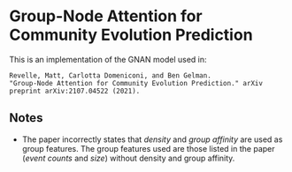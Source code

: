 # Group-Node Attention for Community Evolution Prediction

This is an implementation of the GNAN model used in:

```
Revelle, Matt, Carlotta Domeniconi, and Ben Gelman.
"Group-Node Attention for Community Evolution Prediction." arXiv preprint arXiv:2107.04522 (2021).
```

## Notes

* The paper incorrectly states that _density_ and _group affinity_ are used as group features. The group features used are those listed in the paper (_event counts_ and _size_) without density and group affinity.

